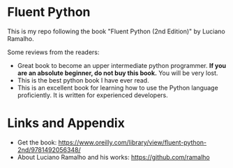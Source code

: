 # Fluent Python
This is my repo following the book "Fluent Python (2nd Edition)" by Luciano Ramalho.

Some reviews from the readers:

* Great book to become an upper intermediate python programmer. **If you are an absolute beginner, do not buy this book.** You will be very lost.
* This is the best python book I have ever read.
* This is an excellent book for learning how to use the Python language proficiently. It is written for experienced developers.

Links and Appendix
========================================================

- Get the book: https://www.oreilly.com/library/view/fluent-python-2nd/9781492056348/
- About Luciano Ramalho and his works: https://github.com/ramalho
